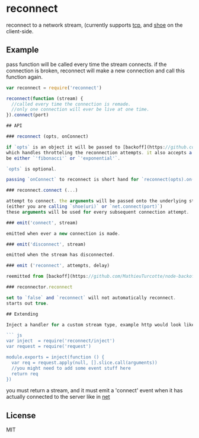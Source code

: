 # reconnect

reconnect to a network stream, (currently supports [tcp](http://nodejs.org/api/net.html), 
and [shoe](https://github.com/substack/shoe) on the client-side.

## Example

pass function will be called every time the stream connects.
if the connection is broken, reconnect will make a new connection
and call this function again.
``` js
var reconnect = require('reconnect')

reconnect(function (stream) {
  //called every time the connection is remade.
  //only one connection will ever be live at one time.
}).connect(port)

## API

### reconnect (opts, onConnect)

if `opts` is an object it will be passed to [backoff](https://github.com/MathieuTurcotte/node-backoff)
which handles throtteling the reconnection attempts. it also accepts a `type` parameter, which may 
be either `'fibonacci'` or `'exponential'`.

`opts` is optional.

passing `onConnect` to reconnect is short hand for `reconnect(opts).on('connect', onConnect)`

### reconnect.connect (...)

attempt to connect. the arguments will be passed onto the underlying stream type.
(either you are calling `shoe(uri)` or `net.connect(port)`)
these arguments will be used for every subsequent connection attempt.

### emit('connect', stream)

emitted when ever a new connection is made.

### emit('disconnect', stream)

emitted when the stream has disconnected.

### emit ('reconnect', attempts, delay)

reemitted from [backoff](https://github.com/MathieuTurcotte/node-backoff)

### reconnector.reconnect

set to `false` and `reconnect` will not automatically reconnect.
starts out true.

## Extending

Inject a handler for a custom stream type, example http would look like this

``` js
var inject  = require('reconnect/inject')
var request = require('request')

module.exports = inject(function () {
  var req = request.apply(null, [].slice.call(arguments))
  //you might need to add some event stuff here
  return req
})

```

you must return a stream, and it must emit a 'connect' event when it has
actually connected to the server like in [net](http://nodejs.org/api/net.html)

## License

MIT
